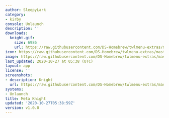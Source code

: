 ```yaml
---
author: SleepyLark
category:
- kirby
console: Unlaunch
description: ''
downloads:
  knight.gif:
    size: 6986
    url: https://raw.githubusercontent.com/DS-Homebrew/twlmenu-extras/master/_nds/TWiLightMenu/unlaunch/backgrounds/knight.gif
icon: https://raw.githubusercontent.com/DS-Homebrew/twlmenu-extras/master/_nds/TWiLightMenu/unlaunch/backgrounds/knight.gif
image: https://raw.githubusercontent.com/DS-Homebrew/twlmenu-extras/master/_nds/TWiLightMenu/unlaunch/backgrounds/knight.gif
last_updated: 2020-10-27 at 05:38 (UTC)
layout: app
license: ''
screenshots:
- description: Knight
  url: https://raw.githubusercontent.com/DS-Homebrew/twlmenu-extras/master/_nds/TWiLightMenu/unlaunch/backgrounds/knight.gif
systems:
- Unlaunch
title: Meta Knight
updated: '2020-10-27T05:38:59Z'
version: v1.0.0
---
```

